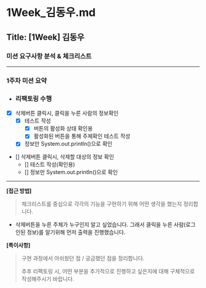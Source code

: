 # 1Week_김동우.md

## Title: [1Week] 김동우

### 미션 요구사항 분석 & 체크리스트

---

### 1주차 미션 요약

- ### 리팩토링 수행

- [x] 삭제버튼 클릭시, 클릭을 누른 사람의 정보확인
    - [x] 테스트 작성
        - [x] 버튼의 활성화 상태 확인용
        - [x] 활성화된 버튼을 통해 주체확인 테스트 작성
    - [x] 정보만 System.out.println()으로 확인

- [] 삭제버튼 클릭시, 삭제할 대상의 정보 확인
    - [] 테스트 작성(확인용)
    - [] 정보만 System.out.println()으로 확인

---

**[접근 방법]**

> 체크리스트를 중심으로 각각의 기능을 구현하기 위해 어떤 생각을 했는지 정리합니다.

- 삭제버튼을 누른 주체가 누구인지 알고 싶었습니다. 그래서 클릭을 누른 사람(로그인된 정보)를 알기위해 먼저 출력을 진행했습니다.

**[특이사항]**

> 구현 과정에서 아쉬웠던 점 / 궁금했던 점을 정리합니다.<br>
>
> 추후 리팩토링 시, 어떤 부분을 추가적으로 진행하고 싶은지에 대해 구체적으로 작성해주시기 바랍니다.




